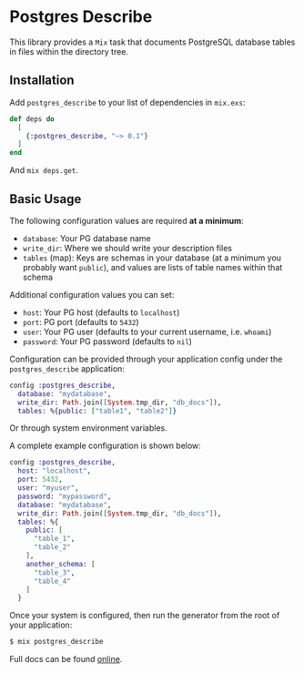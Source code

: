 # Postgres Describe

This library provides a `Mix` task that documents PostgreSQL database tables
in files within the directory tree.

## Installation

Add `postgres_describe` to your list of dependencies in `mix.exs`:

```elixir
def deps do
  [
    {:postgres_describe, "~> 0.1"}
  ]
end
```

And `mix deps.get`.

## Basic Usage

The following configuration values are required **at a minimum**:

* `database`: Your PG database name
* `write_dir`: Where we should write your description files
* `tables` (map): Keys are schemas in your database (at a minimum you probably want `public`), and values are lists of table names within that schema

Additional configuration values you can set:

* `host`: Your PG host (defaults to `localhost`)
* `port`: PG port (defaults to `5432`)
* `user`: Your PG user (defaults to your current username, i.e. `whoami`)
* `password`: Your PG password (defaults to `nil`)

Configuration can be provided through your application config under the
`postgres_describe` application:

```elixir
config :postgres_describe,
  database: "mydatabase",
  write_dir: Path.join([System.tmp_dir, "db_docs"]),
  tables: %{public: ["table1", "table2"]}
```

Or through system environment variables.

A complete example configuration is shown below:

```elixir
config :postgres_describe,
  host: "localhost",
  port: 5432,
  user: "myuser",
  password: "mypassword",
  database: "mydatabase",
  write_dir: Path.join([System.tmp_dir, "db_docs"]),
  tables: %{
    public: [
      "table_1",
      "table_2"
    ],
    another_schema: [
      "table_3",
      "table_4"
    ]
  }
```

Once your system is configured, then run the generator from the root of your
application:

```bash
$ mix postgres_describe
```

Full docs can be found [online](https://hexdocs.pm/postgres_describe).
